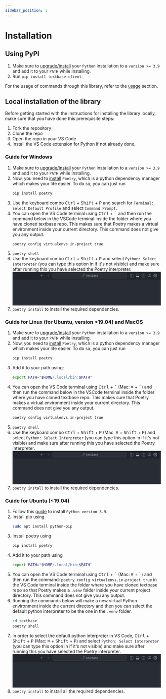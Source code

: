 ```yaml
---
sidebar_position: 1
---
```


# Installation

## Using PyPI

1. Make sure to [upgrade/install](https://www.python.org/downloads/) your `Python` installation to a `version >= 3.9` and add it to your `PATH` while installing.
2. Run `pip install textbase-client`.

For the usage of commands through this library, refer to the [usage](../usage.md) section.

## Local installation of the library

Before getting started with the instructions for installing the library locally, make sure that you have done this prerequisite steps:

1. Fork the repository
2. Clone the repo
3. Open the repo in your VS Code
4. Install the VS Code extension for Python if not already done.

### Guide for Windows

1. Make sure to [upgrade/install](https://www.python.org/downloads/) your `Python` installation to a `version >= 3.9` and add it to your `PATH` while installing.
2. Now, you need to [install](https://python-poetry.org/docs/#installation) `Poetry`, which is a python dependency manager which makes your life easier. To do so, you can just run
    ```bash
    pip install poetry
    ```
3. Use the keyboard combo <kbd>Ctrl</kbd> + <kbd>Shift</kbd> + <kbd>P</kbd> and search for `Terminal: Select Default Profile` and select `Command Prompt`.
4. You can open the VS Code terminal using <kbd>Ctrl</kbd> + <kbd>\`</kbd> and then run the command below in the VSCode terminal inside the folder where you have cloned textbase repo. This makes sure that Poetry makes a virtual environment inside your current directory. This command does not give you any output.
    ```bash
    poetry config virtualenvs.in-project true
    ```
5. `poetry shell`
6. Use the keyboard combo <kbd>Ctrl</kbd> + <kbd>Shift</kbd> + <kbd>P</kbd> and select `Python: Select Interpreter` (you can type this option in if it's not visible) and make sure after running this you have selected the Poetry interpreter.
![Select interpreter](../../assets/select_interpreter.gif)
7. `poetry install` to install the required dependencies.


### Guide for Linux (for Ubuntu, version >19.04) and MacOS

1. Make sure to [upgrade/install](https://www.python.org/downloads/) your `Python` installation to a `version >= 3.9` and add it to your `PATH` while installing.
2. Now, you need to [install](https://python-poetry.org/docs/#installation) `Poetry`, which is a python dependency manager which makes your life easier. To do so, you can just run
    ```bash
    pip install poetry
    ```
3. Add it to your path using:
    ```bash
    export PATH="$HOME/.local/bin:$PATH"
    ```
4. You can open the VS Code terminal using <kbd>Ctrl</kbd> + <kbd>\`</kbd> (Mac: <kbd>&#8984;</kbd> + <kbd>\`</kbd>) and then run the command below in the VSCode terminal inside the folder where you have cloned textbase repo. This makes sure that Poetry makes a virtual environment inside your current directory. This command does not give you any output.
    ```bash
    poetry config virtualenvs.in-project true
    ```
5. `poetry shell`
6. Use the keyboard combo <kbd>Ctrl</kbd> + <kbd>Shift</kbd> + <kbd>P</kbd> (Mac: <kbd>&#8984;</kbd> + <kbd>Shift</kbd> + <kbd>P</kbd>) and select `Python: Select Interpreter` (you can type this option in if it's not visible) and make sure after running this you have selected the Poetry interpreter.
![Select interpreter](../../assets/select_interpreter.gif)
7. `poetry install` to install the required dependencies.

### Guide for Ubuntu (≤19.04)

1. Follow this [guide](https://gist.github.com/basaks/652eea861a143a9b3d11805c96273488) to install `Python version 3.9`.
2. Install pip using
    ```bash
    sudo apt install python-pip
    ```
3. Install poetry using
    ```bash
    pip install poetry
    ```
4. Add it to your path using
    ```bash
    export PATH="$HOME/.local/bin:$PATH"
    ```
5. You can open the VS Code terminal using <kbd>Ctrl</kbd> + <kbd>\`</kbd> (Mac: <kbd>&#8984;</kbd> + <kbd>\`</kbd>) and then run the command: `poetry config virtualenvs.in-project true` in the VS Code terminal inside the folder where you have cloned textbase repo so that Poetry makes a `.venv` folder inside your current project directory. This command does not give you any output.
6. Running the commands below will make a new virtual Python environment inside the current directory and then you can select the default python interpreter to be the one in the `.venv` folder.
    ```bash
    cd textbase
    poetry shell
    ```
7. In order to select the default python interpreter in VS Code, <kbd>Ctrl</kbd> + <kbd>Shift</kbd> + <kbd>P</kbd> (Mac: <kbd>&#8984;</kbd> + <kbd>Shift</kbd> + <kbd>P</kbd>) and select `Python: Select Interpreter` (you can type this option in if it's not visible) and make sure after running this you have selected the Poetry interpreter.
![Select interpreter](../../assets/select_interpreter.gif)
8. `poetry install` to install all the required dependencies.